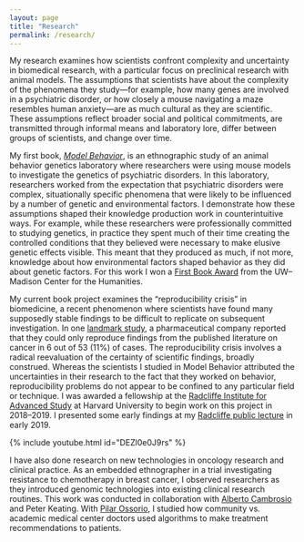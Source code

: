 ```yaml
---
layout: page
title: "Research"
permalink: /research/
---
```


My research examines how scientists confront complexity and uncertainty in biomedical research, with a particular focus on preclinical research with animal models. The assumptions that scientists have about the complexity of the phenomena they study—for example, how many genes are involved in a psychiatric disorder, or how closely a mouse navigating a maze resembles human anxiety—are as much cultural as they are scientific. These assumptions reflect broader social and political commitments, are transmitted through informal means and laboratory lore, differ between groups of scientists, and change over time.

My first book, [*Model Behavior*](http://amzn.to/2ydCtFq), is an ethnographic study of an animal behavior genetics laboratory where researchers were using mouse models to investigate the genetics of psychiatric disorders. In this laboratory, researchers worked from the expectation that psychiatric disorders were complex, situationally specific phenomena that were likely to be influenced by a number of genetic and environmental factors. I demonstrate how these assumptions shaped their knowledge production work in counterintuitive ways. For example, while these researchers were professionally committed to studying genetics, in practice they spent much of their time creating the controlled conditions that they believed were necessary to make elusive genetic effects visible. This meant that they produced as much, if not more, knowledge about how environmental factors shaped behavior as they did about genetic factors. For this work I won a [First Book Award](https://history.wisc.edu/2015/11/30/first-book-award-to-nicole-nelson/) from the UW–Madison Center for the Humanities.

My current book project examines the “reproducibility crisis” in biomedicine, a recent phenomenon where scientists have found many supposedly stable findings to be difficult to replicate on subsequent investigation. In one [landmark study](https://doi.org/10.1038/483531a), a pharmaceutical company reported that they could only reproduce findings from the published literature on cancer in 6 out of 53 (11%) of cases. The reproducibility crisis involves a radical reevaluation of the certainty of scientific findings, broadly construed. Whereas the scientists I studied in Model Behavior attributed the uncertainties in their research to the fact that they worked on behavior, reproducibility problems do not appear to be confined to any particular field or technique. I was awarded a fellowship at the [Radcliffe Institute for Advanced Study](https://www.radcliffe.harvard.edu/people/nicole-c-nelson) at Harvard University to begin work on this project in 2018–2019. I presented some early findings at my [Radcliffe public lecture](https://www.youtube.com/watch?v=DEZl0e0J9rs) in early 2019. 

{% include youtube.html id="DEZl0e0J9rs" %}

I have also done research on new technologies in oncology research and clinical practice. As an embedded ethnographer in a trial investigating resistance to chemotherapy in breast cancer, I observed researchers as they introduced genomic technologies into existing clinical research routines. This work was conducted in collaboration with [Alberto Cambrosio](https://www.mcgill.ca/ssom/staff/alberto-cambrosio) and Peter Keating. With [Pilar Ossorio](https://law.wisc.edu/profiles/pnossorio@wisc.edu), I studied how community vs. academic medical center doctors used algorithms to make treatment recommendations to patients. 
